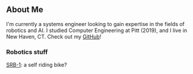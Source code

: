 ## About Me
I'm currently a systems engineer looking to gain expertise in the fields of robotics and AI. I studied Computer Engineering at Pitt (2019), and I live in New Haven, CT. Check out my [GitHub](https://github.com/carlos-vaz)!

### Robotics stuff
[SRB-1](./srb1.html): a self riding bike?
